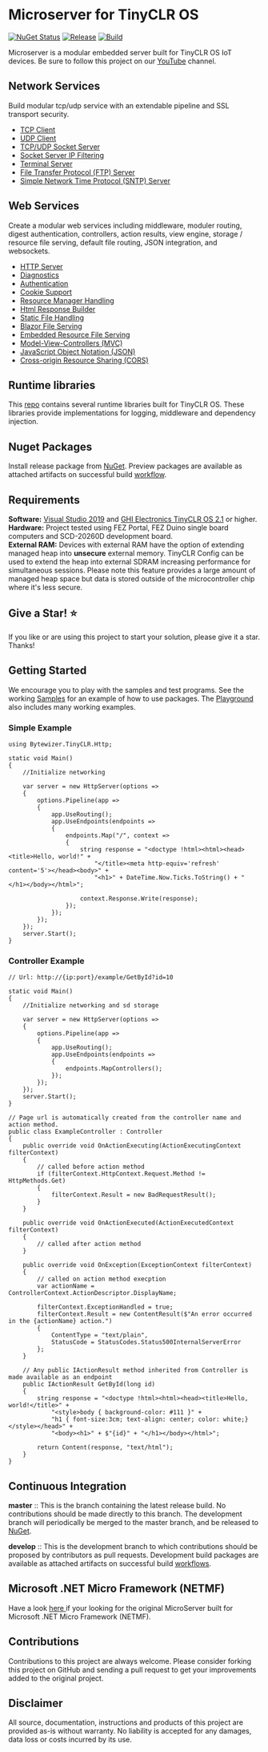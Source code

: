 # Microserver for TinyCLR OS

[![NuGet Status](http://img.shields.io/nuget/v/Bytewizer.TinyCLR.Core.svg?style=flat&logo=nuget)](https://www.nuget.org/packages?q=bytewizer.tinyclr)
[![Release](https://github.com/bytewizer/microserver/actions/workflows/release.yml/badge.svg)](https://github.com/bytewizer/microserver/actions/workflows/release.yml)
[![Build](https://github.com/bytewizer/microserver/actions/workflows/actions.yml/badge.svg)](https://github.com/bytewizer/microserver/actions/workflows/actions.yml)


Microserver is a modular embedded server built for TinyCLR OS IoT devices.  Be sure to follow this project on our [YouTube](https://www.youtube.com/channel/UCfFRHPY9XEsfIC0pLTSJ8kw) channel. 

## Network Services

Build modular tcp/udp service with an extendable pipeline and SSL transport security.

* [TCP Client](https://github.com/bytewizer/microserver/tree/develop/src/sockets/Bytewizer.TinyCLR.Sockets.TcpClient)
* [UDP Client](https://github.com/bytewizer/microserver/tree/develop/src/sockets/Bytewizer.TinyCLR.Sockets.UdpClient)
* [TCP/UDP Socket Server](https://github.com/bytewizer/microserver/tree/develop/src/sockets)
* [Socket Server IP Filtering](https://github.com/bytewizer/microserver/tree/develop/src/sockets/Bytewizer.TinyCLR.Sockets.Filtering)
* [Terminal Server](https://github.com/bytewizer/microserver/tree/develop/src/terminal)
* [File Transfer Protocol (FTP) Server](https://github.com/bytewizer/microserver/tree/develop/src/ftp)
* [Simple Network Time Protocol (SNTP) Server](https://github.com/bytewizer/microserver/tree/develop/src/sntp)

## Web Services

Create a modular web services including middleware, moduler routing, digest authentication, controllers, action results, view engine, storage / resource file serving, default file routing, JSON integration, and websockets.

* [HTTP Server](https://github.com/bytewizer/microserver/tree/develop/src/http)
* [Diagnostics](https://github.com/bytewizer/microserver/tree/develop/src/http/Bytewizer.TinyCLR.Http.Diagnostics) 
* [Authentication](https://github.com/bytewizer/microserver/tree/develop/src/http/Bytewizer.TinyCLR.Http.Authentication)
* [Cookie Support](https://github.com/bytewizer/microserver/tree/develop/src/http/Bytewizer.TinyCLR.Http.Cookies)
* [Resource Manager Handling](https://github.com/bytewizer/microserver/tree/develop/src/http/Bytewizer.TinyCLR.Http.ResourceManager)
* [Html Response Builder](https://github.com/bytewizer/microserver/tree/develop/src/http/Bytewizer.TinyCLR.Http.PageBuilder)
* [Static File Handling](https://github.com/bytewizer/microserver/tree/develop/src/http/Bytewizer.TinyCLR.Http.StaticFiles)
* [Blazor File Serving](https://github.com/bytewizer/microserver/tree/develop/src/http/Bytewizer.TinyCLR.Http.StaticFiles.Blazor)  
* [Embedded Resource File Serving](https://github.com/bytewizer/microserver/tree/develop/src/http/Bytewizer.TinyCLR.Http.StaticFiles.Resources)
* [Model-View-Controllers (MVC)](https://github.com/bytewizer/microserver/tree/develop/src/http/Bytewizer.TinyCLR.Http.Mvc) 
* [JavaScript Object Notation (JSON)](https://github.com/bytewizer/microserver/tree/develop/src/http/Bytewizer.TinyCLR.Http.Json)
* [Cross-origin Resource Sharing (CORS)](https://github.com/bytewizer/microserver/tree/develop/src/http/Bytewizer.TinyCLR.Http.Cors)

## Runtime libraries
This  <a href="https://github.com/bytewizer/runtime">repo</a> contains several runtime libraries built for TinyCLR OS. These libraries provide implementations for logging, middleware and dependency injection.

## Nuget Packages
Install release package from [NuGet](https://www.nuget.org/packages?q=bytewizer.tinyclr). Preview packages are available as attached artifacts on successful build [workflow](https://github.com/bytewizer/microserver/actions).

## Requirements

**Software:**  <a href="https://visualstudio.microsoft.com/downloads/">Visual Studio 2019</a> and <a href="https://www.ghielectronics.com/">GHI Electronics TinyCLR OS 2.1</a> or higher.  
**Hardware:** Project tested using FEZ Portal, FEZ Duino single board computers and SCD-20260D development board.  
**External RAM:** Devices with external RAM have the option of extending managed heap into **unsecure** external memory. TinyCLR Config can be used to extend the heap into external SDRAM increasing performance for simultaneous sessions. Please note this feature provides a large amount of managed heap space but data is stored outside of the microcontroller chip where it's less secure.

## Give a Star! :star:

If you like or are using this project to start your solution, please give it a star. Thanks!

## Getting Started

We encourage you to play with the samples and test programs. See the working [Samples](https://github.com/bytewizer/microserver/tree/master/samples) for an example of how to use packages. The [Playground](https://github.com/bytewizer/microserver/tree/master/playground) also includes many working examples.

### Simple Example

```CSharp
using Bytewizer.TinyCLR.Http;

static void Main()
{
    //Initialize networking

    var server = new HttpServer(options =>
    {
        options.Pipeline(app =>
        {
            app.UseRouting();
            app.UseEndpoints(endpoints =>
            {
                endpoints.Map("/", context =>
                {
                    string response = "<doctype !html><html><head><title>Hello, world!" +
                        "</title><meta http-equiv='refresh' content='5'></head><body>" +
                        "<h1>" + DateTime.Now.Ticks.ToString() + "</h1></body></html>";

                    context.Response.Write(response);
                });
            });
        });
    });
    server.Start();
}
```

### Controller Example

```CSharp
// Url: http://{ip:port}/example/GetById?id=10

static void Main()
{
    //Initialize networking and sd storage

    var server = new HttpServer(options =>
    {
        options.Pipeline(app =>
        {
            app.UseRouting();
            app.UseEndpoints(endpoints =>
            {
                endpoints.MapControllers(); 
            });
        });
    });
    server.Start();
}

// Page url is automatically created from the controller name and action method.  
public class ExampleController : Controller
{
    public override void OnActionExecuting(ActionExecutingContext filterContext)
    {
        // called before action method
        if (filterContext.HttpContext.Request.Method != HttpMethods.Get)
        {
            filterContext.Result = new BadRequestResult();
        }
    }

    public override void OnActionExecuted(ActionExecutedContext filterContext)
    {
        // called after action method
    }

    public override void OnException(ExceptionContext filterContext)
    {
        // called on action method execption
        var actionName = ControllerContext.ActionDescriptor.DisplayName;
        
        filterContext.ExceptionHandled = true;
        filterContext.Result = new ContentResult($"An error occurred in the {actionName} action.")
        {
            ContentType = "text/plain",
            StatusCode = StatusCodes.Status500InternalServerError
        };
    }

    // Any public IActionResult method inherited from Controller is made available as an endpoint
    public IActionResult GetById(long id)
    {
        string response = "<doctype !html><html><head><title>Hello, world!</title>" +
            "<style>body { background-color: #111 }" +
            "h1 { font-size:3cm; text-align: center; color: white;}</style></head>" +
            "<body><h1>" + $"{id}" + "</h1></body></html>";

        return Content(response, "text/html");
    }
}
```

## Continuous Integration

**master** :: This is the branch containing the latest release build. No contributions should be made directly to this branch. The development branch will periodically be merged to the master branch, and be released to [NuGet](https://www.nuget.org/packages?q=bytewizer.tinyclr).

**develop** :: This is the development branch to which contributions should be proposed by contributors as pull requests. Development build packages are available as attached artifacts on successful build [workflows](https://github.com/bytewizer/microserver/actions/workflows/actions.yml).


## Microsoft .NET Micro Framework (NETMF)

Have a look <a href="https://github.com/bytewizer/microserver/releases/tag/v1.1.0"> here </a> if your looking for the original MicroServer built for Microsoft .NET Micro Framework (NETMF).

## Contributions

Contributions to this project are always welcome. Please consider forking this project on GitHub and sending a pull request to get your improvements added to the original project.

## Disclaimer

All source, documentation, instructions and products of this project are provided as-is without warranty. No liability is accepted for any damages, data loss or costs incurred by its use.